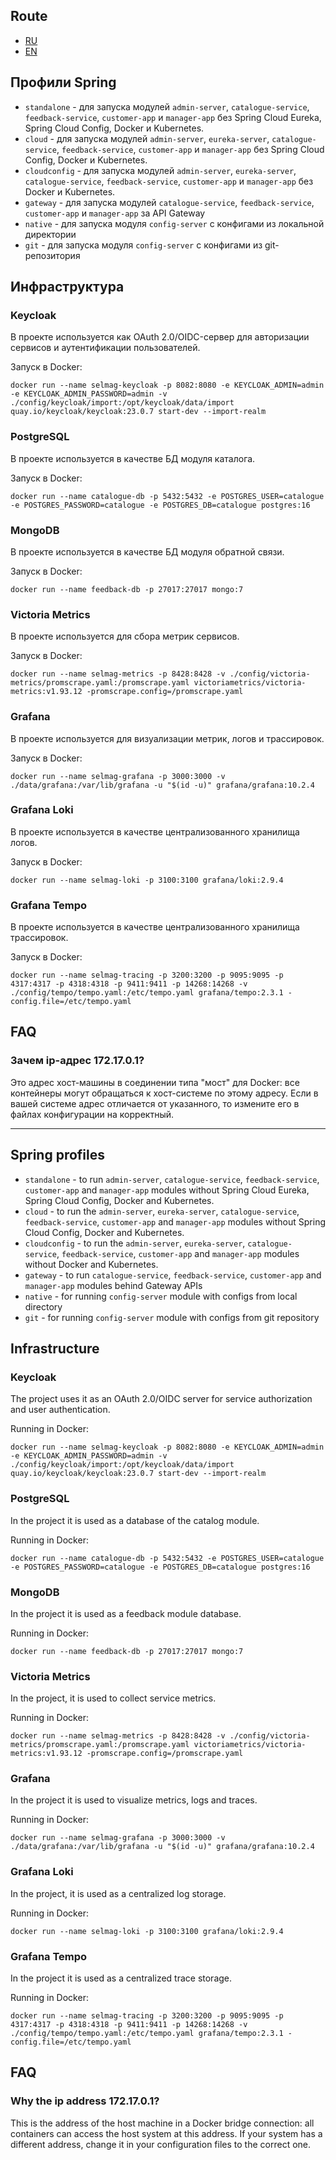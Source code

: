 ## Route
* [RU](#ru)
* [EN](#en)

<a name="ru"></a>
## Профили Spring

- `standalone` - для запуска модулей `admin-server`, `catalogue-service`, `feedback-service`, `customer-app` и `manager-app` без Spring Cloud Eureka, Spring Cloud Config, Docker и Kubernetes.
- `cloud` - для запуска модулей `admin-server`, `eureka-server`, `catalogue-service`, `feedback-service`, `customer-app` и `manager-app` без Spring Cloud Config, Docker и Kubernetes.
- `cloudconfig` - для запуска модулей `admin-server`, `eureka-server`, `catalogue-service`, `feedback-service`, `customer-app` и `manager-app` без Docker и Kubernetes.
- `gateway` - для запуска модулей `catalogue-service`, `feedback-service`, `customer-app` и `manager-app` за API Gateway
- `native` - для запуска модуля `config-server` с конфигами из локальной директории
- `git` - для запуска модуля `config-server` с конфигами из git-репозитория

## Инфраструктура

### Keycloak

В проекте используется как OAuth 2.0/OIDC-сервер для авторизации сервисов и аутентификации пользователей.

Запуск в Docker:

```shell
docker run --name selmag-keycloak -p 8082:8080 -e KEYCLOAK_ADMIN=admin -e KEYCLOAK_ADMIN_PASSWORD=admin -v ./config/keycloak/import:/opt/keycloak/data/import quay.io/keycloak/keycloak:23.0.7 start-dev --import-realm
```

### PostgreSQL

В проекте используется в качестве БД модуля каталога.

Запуск в Docker:

```shell
docker run --name catalogue-db -p 5432:5432 -e POSTGRES_USER=catalogue -e POSTGRES_PASSWORD=catalogue -e POSTGRES_DB=catalogue postgres:16
```

### MongoDB

В проекте используется в качестве БД модуля обратной связи.

Запуск в Docker:

```shell
docker run --name feedback-db -p 27017:27017 mongo:7
```

### Victoria Metrics

В проекте используется для сбора метрик сервисов.

Запуск в Docker:

```shell
docker run --name selmag-metrics -p 8428:8428 -v ./config/victoria-metrics/promscrape.yaml:/promscrape.yaml victoriametrics/victoria-metrics:v1.93.12 -promscrape.config=/promscrape.yaml
```

### Grafana

В проекте используется для визуализации метрик, логов и трассировок.

Запуск в Docker:

```shell
docker run --name selmag-grafana -p 3000:3000 -v ./data/grafana:/var/lib/grafana -u "$(id -u)" grafana/grafana:10.2.4
```

### Grafana Loki

В проекте используется в качестве централизованного хранилища логов.

Запуск в Docker:

```shell
docker run --name selmag-loki -p 3100:3100 grafana/loki:2.9.4
```

### Grafana Tempo

В проекте используется в качестве централизованного хранилища трассировок.

Запуск в Docker:

```shell
docker run --name selmag-tracing -p 3200:3200 -p 9095:9095 -p 4317:4317 -p 4318:4318 -p 9411:9411 -p 14268:14268 -v ./config/tempo/tempo.yaml:/etc/tempo.yaml grafana/tempo:2.3.1 -config.file=/etc/tempo.yaml
```

## FAQ

### Зачем ip-адрес 172.17.0.1?

Это адрес хост-машины в соединении типа "мост" для Docker: все контейнеры могут обращаться к хост-системе по этому адресу. Если в вашей системе адрес отличается от указанного, то измените его в файлах конфигурации на корректный.




<hr>





<a name="en"></a>
## Spring profiles

- `standalone` - to run `admin-server`, `catalogue-service`, `feedback-service`, `customer-app` and `manager-app` modules without Spring Cloud Eureka, Spring Cloud Config, Docker and Kubernetes.
- `cloud` - to run the `admin-server`, `eureka-server`, `catalogue-service`, `feedback-service`, `customer-app` and `manager-app` modules without Spring Cloud Config, Docker and Kubernetes.
- `cloudconfig` - to run the `admin-server`, `eureka-server`, `catalogue-service`, `feedback-service`, `customer-app` and `manager-app` modules without Docker and Kubernetes.
- `gateway` - to run `catalogue-service`, `feedback-service`, `customer-app` and `manager-app` modules behind Gateway APIs
- `native` - for running `config-server` module with configs from local directory
- `git` - for running `config-server` module with configs from git repository

## Infrastructure

### Keycloak

The project uses it as an OAuth 2.0/OIDC server for service authorization and user authentication.

Running in Docker:

```shell
docker run --name selmag-keycloak -p 8082:8080 -e KEYCLOAK_ADMIN=admin -e KEYCLOAK_ADMIN_PASSWORD=admin -v ./config/keycloak/import:/opt/keycloak/data/import quay.io/keycloak/keycloak:23.0.7 start-dev --import-realm
```

### PostgreSQL

In the project it is used as a database of the catalog module.

Running in Docker:

```shell
docker run --name catalogue-db -p 5432:5432 -e POSTGRES_USER=catalogue -e POSTGRES_PASSWORD=catalogue -e POSTGRES_DB=catalogue postgres:16
```

### MongoDB

In the project it is used as a feedback module database.

Running in Docker:

```shell
docker run --name feedback-db -p 27017:27017 mongo:7
```

### Victoria Metrics

In the project, it is used to collect service metrics.

Running in Docker:

```shell
docker run --name selmag-metrics -p 8428:8428 -v ./config/victoria-metrics/promscrape.yaml:/promscrape.yaml victoriametrics/victoria-metrics:v1.93.12 -promscrape.config=/promscrape.yaml
```

### Grafana

In the project it is used to visualize metrics, logs and traces.

Running in Docker:

```shell
docker run --name selmag-grafana -p 3000:3000 -v ./data/grafana:/var/lib/grafana -u "$(id -u)" grafana/grafana:10.2.4
```

### Grafana Loki

In the project, it is used as a centralized log storage.

Running in Docker:

```shell
docker run --name selmag-loki -p 3100:3100 grafana/loki:2.9.4
```

### Grafana Tempo

In the project it is used as a centralized trace storage.

Running in Docker:

```shell
docker run --name selmag-tracing -p 3200:3200 -p 9095:9095 -p 4317:4317 -p 4318:4318 -p 9411:9411 -p 14268:14268 -v ./config/tempo/tempo.yaml:/etc/tempo.yaml grafana/tempo:2.3.1 -config.file=/etc/tempo.yaml
```

## FAQ

### Why the ip address 172.17.0.1?

This is the address of the host machine in a Docker bridge connection: all containers can access the host system at this address. If your system has a different address, change it in your configuration files to the correct one.
